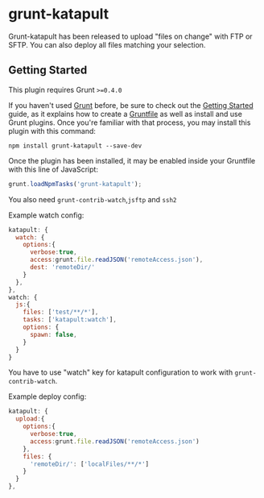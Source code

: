 # grunt-katapult

Grunt-katapult has been released to upload "files on change" with FTP or SFTP. You can also deploy all files matching your selection.

## Getting Started
This plugin requires Grunt `>=0.4.0`

If you haven't used [Grunt](http://gruntjs.com/) before, be sure to check out the [Getting Started](http://gruntjs.com/getting-started) guide, as it explains how to create a [Gruntfile](http://gruntjs.com/sample-gruntfile) as well as install and use Grunt plugins. Once you're familiar with that process, you may install this plugin with this command:

```shell
npm install grunt-katapult --save-dev
```

Once the plugin has been installed, it may be enabled inside your Gruntfile with this line of JavaScript:

```js
grunt.loadNpmTasks('grunt-katapult');
```
You also need `grunt-contrib-watch`,`jsftp` and `ssh2`

Example watch config:
```js
katapult: {
  watch: {
    options:{
      verbose:true,
      access:grunt.file.readJSON('remoteAccess.json'),
      dest: 'remoteDir/'
    }
  },
},
watch: {
  js:{
    files: ['test/**/*'],
    tasks: ['katapult:watch'],
    options: {
      spawn: false,
    }
  }
}
```
You have to use "watch" key for katapult configuration to work with `grunt-contrib-watch`.


Example deploy config:
```js
katapult: {
  upload:{
    options:{
      verbose:true,
      access:grunt.file.readJSON('remoteAccess.json')
    },
    files: {
      'remoteDir/': ['localFiles/**/*']
    }
  }
},
```
